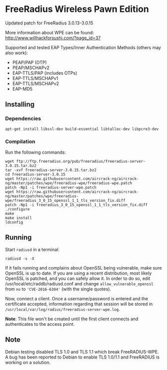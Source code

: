 # FreeRadius Wireless Pawn Edition

Updated patch for FreeRadius 3.0.13-3.0.15

More information about WPE can be found:
http://www.willhackforsushi.com/?page_id=37

Supported and tested EAP Types/Inner Authentication Methods (others may also work):
* PEAP/PAP (OTP)
* PEAP/MSCHAPv2
* EAP-TTLS/PAP (includes OTPs)
* EAP-TTLS/MSCHAPv1
* EAP-TTLS/MSCHAPv2
* EAP-MD5

## Installing

### Dependencies

```
apt-get install libssl-dev build-essential libtalloc-dev libpcre3-dev
```

### Compilation

Run the following commands:

```
wget ftp://ftp.freeradius.org/pub/freeradius/freeradius-server-3.0.15.tar.bz2
tar -xvf freeradius-server-3.0.15.tar.bz2
cd freeradius-server-3.0.15
wget https://raw.githubusercontent.com/aircrack-ng/aircrack-ng/master/patches/wpe/freeradius-wpe/freeradius-wpe.patch
patch -Np1 -i freeradius-server-wpe.patch
wget https://raw.githubusercontent.com/aircrack-ng/aircrack-ng/master/patches/wpe/freeradius-wpe/freeradius_3_0_15_openssl_1_1_tls_version_fix.diff
patch -Np1 -i freeradius_3_0_15_openssl_1_1_tls_version_fix.diff
./configure
make
make install
ldconfig
```

## Running

Start ```radiusd``` in a terminal:

```
radiusd -s -X
```

If it fails running and complains about OpenSSL being vulnerable, make sure OpenSSL is up to date. If you are using a recent distribution, most likely OpenSSL is patched, and you can safely allow it. In order to do so, edit /usr/local/etc/raddb/radiusd.conf and change ```allow_vulnerable_openssl``` from ```no``` to ```'CVE-2016-6304'``` (with the single quotes).

Now, connect a client. Once a username/password is entered and the certificate accepted, information regarding that session will be stored in ```/usr/local/var/log/radius/freeradius-server-wpe.log```.

**Note**: This file won't be created until the first client connects and authenticates to the access point.

## Note

Debian testing disabled TLS 1.0 and TLS 1.1 which break FreeRADIUS-WPE. A bug has been reported to Debian to enable TLS 1.0/1.1 and FreeRADIUS is working on a solution.
